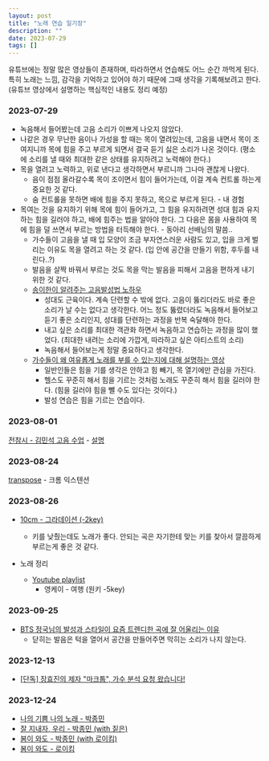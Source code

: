 ```yaml
---
layout: post
title: "노래 연습 일기장"
description: ""
date: 2023-07-29
tags: []
---
```


유튜브에는 정말 많은 영상들이 존재하며, 따라하면서 연습해도 어느 순간 까먹게 된다. 특히 노래는 느낌, 감각을 기억하고 있어야 하기 때문에 그때 생각을 기록해보려고 한다. (유튜브 영상에서 설명하는 핵심적인 내용도 정리 예정)

### 2023-07-29

* 녹음해서 들어봤는데 고음 소리가 이쁘게 나오지 않았다.
* 나같은 경우 무난한 음이나 가성을 할 때는 목이 열려있는데, 고음을 내면서 목이 조여지니까 목에 힘을 주고 부르게 되면서 결국 듣기 싫은 소리가 나온 것이다. (평소에 소리를 낼 때와 최대한 같은 상태를 유지하려고 노력해야 한다.)
* 목을 열려고 노력하고, 위로 낸다고 생각하면서 부르니까 그나마 괜찮게 나왔다.
    * 음이 점점 올라갈수록 목이 조이면서 힘이 들어가는데, 이걸 계속 컨트롤 하는게 중요한 것 같다.
    * 숨 컨트롤을 못하면 배에 힘을 주지 못하고, 목으로 부르게 된다. - 내 경험
* 목여는 것을 유지하기 위해 목에 힘이 들어가고, 그 힘을 유지하려면 성대 힘과 유지하는 힘을 길러야 하고, 배에 힘주는 법을 알아야 한다. 그 다음은 몸을 사용하여 목에 힘을 덜 쓰면서 부르는 방법을 터득해야 한다. - 동아리 선배님의 말씀..
    * 가수들이 고음을 낼 때 입 모양이 조금 부자연스러운 사람도 있고, 입을 크게 벌리는 이유도 목을 열려고 하는 것 같다. (입 안에 공간을 만들기 위함, 후두를 내린다..?)
    * 발음을 살짝 바꿔서 부르는 것도 목을 막는 발음을 피해서 고음을 편하게 내기 위한 것 같다.
    * <a href="https://youtu.be/atBalcrG_VY">송이한이 알려주는 고음발성법 노하우</a>
        * 성대도 근육이다. 계속 단련할 수 밖에 없다. 고음이 뚫리더라도 바로 좋은 소리가 날 수는 없다고 생각한다. 어느 정도 뚫렸더라도 녹음해서 들어보고 듣기 좋은 소리인지, 성대를 단련하는 과정을 반복 숙달해야 한다.
        * 내고 싶은 소리를 최대한 객관화 하면서 녹음하고 연습하는 과정을 많이 했었다. (최대한 내려는 소리에 가깝게, 따라하고 싶은 아티스트의 소리)
        * 녹음해서 들어보는게 정말 중요하다고 생각한다.
    * <a href="https://youtu.be/LS_tvS8ZZxg">가수들이 왜 여유롭게 노래를 부를 수 있는지에 대해 설명하는 영상</a>
        * 일반인들은 힘을 기를 생각은 안하고 힘 빼기, 목 열기에만 관심을 가진다.
        * 헬스도 꾸준히 해서 힘을 기르는 것처럼 노래도 꾸준히 해서 힘을 길러야 한다. (힘을 길러야 힘을 뺄 수도 있다는 것이다.)
        * 발성 연습은 힘을 기르는 연습이다.

### 2023-08-01

<a href="https://youtu.be/2O_UpcLkBYw">전참시 - 김민석 고음 수업</a> - <a href="https://youtu.be/lLQIadYYYFk">설명</a>

### 2023-08-24

<a href="https://transpose.video/">transpose</a> - 크롬 익스텐션

### 2023-08-26

* <a href="https://youtu.be/JtoU_D282L8?t=238">10cm - 그라데이션 (-2key)</a>
    * 키를 낮췄는데도 노래가 좋다. 안되는 곡은 자기한테 맞는 키를 찾아서 깔끔하게 부르는게 좋은 것 같다.

* 노래 정리
    * <a href="https://youtube.com/playlist?list=PLZpTeDBqYB-LMWHDPEoFmsS4FccwpMH02">Youtube playlist</a>
        * 영케이 - 여행 (원키 -5key)

### 2023-09-25

* <a href="https://youtu.be/nNjN9dDpUos?&t=278">BTS 정국님의 발성과 스타일이 요즘 트렌디한 곡에 잘 어울리는 이유</a>
    * 닫히는 발음은 턱을 열어서 공간을 만들어주면 막히는 소리가 나지 않는다.

### 2023-12-13

* <a href="https://youtu.be/r7eq_ewDkUE">[단독] 장효진의 제자 "마크툽", 가수 분석 요청 왔습니다!</a>

### 2023-12-24

* <a href="https://youtu.be/49yo2ZP1h6w">나의 기쁨 나의 노래 - 박종민</a>
* <a href="https://youtu.be/BHx6DXO4Sqw">잘 지내자, 우리 - 박종민 (with 짙은)</a>
* <a href="https://youtu.be/D8UUCCe95lc">봄이 와도 - 박종민 (with 로이킴)</a>
* <a href="https://youtu.be/5Se_lKg1mE4">봄이 와도 - 로이킴</a>
